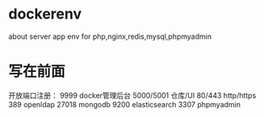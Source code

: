 # dockerenv
about server app env for php,nginx,redis,mysql,phpmyadmin

# 写在前面
开放端口注册：
9999			docker管理后台
5000/5001		仓库/UI
80/443			http/https
389				openldap
27018			mongodb
9200			elasticsearch
3307			phpmyadmin
